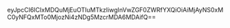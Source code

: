 eyJpcCI6ICIxMDQuMjEuOTIuMTkzIiwgInVwZGF0ZWRfYXQiOiAiMjAyNS0xMC0yNFQxMTo0MjozNi4zNDg5MzcrMDA6MDAifQ==